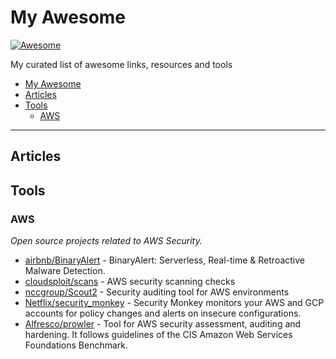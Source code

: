 # My Awesome

[![Awesome](https://cdn.rawgit.com/sindresorhus/awesome/d7305f38d29fed78fa85652e3a63e154dd8e8829/media/badge.svg)](https://github.com/sindresorhus/awesome)

My curated list of awesome links, resources and tools

- [My Awesome](#my-awesome)
- [Articles](#article)
- [Tools](#tools)
	- [AWS](#aws)

---

## Articles

## Tools

### AWS

*Open source projects related to AWS Security.*

- [airbnb/BinaryAlert](https://github.com/airbnb/BinaryAlert) - BinaryAlert: Serverless, Real-time & Retroactive Malware Detection.
- [cloudsploit/scans](https://github.com/cloudsploit/scans) - AWS security scanning checks
- [nccgroup/Scout2](https://github.com/nccgroup/Scout2) - Security auditing tool for AWS environments
- [Netflix/security_monkey](https://github.com/Netflix/security_monkey) - Security Monkey monitors your AWS and GCP accounts for policy changes and alerts on insecure configurations. 
- [Alfresco/prowler](https://github.com/Alfresco/prowler) - Tool for AWS security assessment, auditing and hardening. It follows guidelines of the CIS Amazon Web Services Foundations Benchmark.
